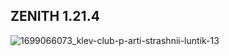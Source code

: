 
## ZENITH 1.21.4
![1699066073_klev-club-p-arti-strashnii-luntik-13](https://github.com/user-attachments/assets/f06a6310-f8fc-46ae-96a7-c061012c1091)

